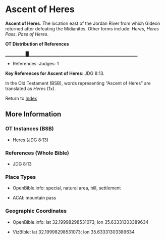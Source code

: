# Ascent of Heres
**Ascent of Heres**. 
The location east of the Jordan River from which Gideon returned after defeating the Midianites. 
Other forms include: 
*Heres*, *Heres Pass*, *Pass of Heres*. 


**OT Distribution of References**

▁▁▁▁▁▁█▁▁▁▁▁▁▁▁▁▁▁▁▁▁▁▁▁▁▁▁▁▁▁▁▁▁▁▁▁▁▁▁
* References: Judges: 1



**Key References for Ascent of Heres**: 
JDG 8:13. 


In the Old Testament (BSB), words representing “Ascent of Heres” are translated as 
*Heres* (1x). 




Return to [Index](00-Index.md)

## More Information

### OT Instances (BSB)

* Heres (JDG 8:13)



### References (Whole Bible)

* JDG 8:13


### Place Types

* OpenBible.info: special, natural area, hill, settlement

* ACAI: mountain pass



### Geographic Coordinates

* OpenBible.info: lat 32.19998298531073; lon 35.63331303389634

* VizBible: lat 32.19998298531073; lon 35.63331303389634




